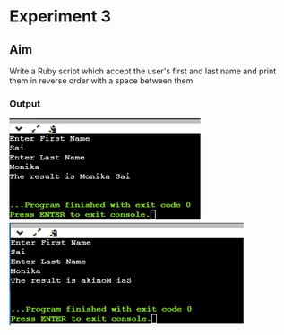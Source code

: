 # Experiment 3
## Aim
Write a Ruby script which accept the user's first and last name and print them in reverse order with a space between them


### Output

![output](exp3.png)
![output](exp3a.png)
